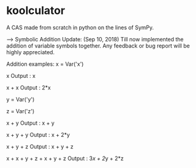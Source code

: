 # koolculator
A CAS made from scratch in python on the lines of SymPy.

--> Symbolic Addition Update: (Sep 10, 2018)
Till now implemented the addition of variable symbols together.
Any feedback or bug report will be highly appreciated.

Addition examples:
x = Var('x')

x
Output : x

x + x
Output : 2*x

y = Var('y')

z = Var('z')

x + y
Output : x + y

x + y + y
Output : x + 2*y

x + y + z
Output : x + y + z

x + x + y + z + x + y + z
Output : 3*x + 2*y + 2*z
